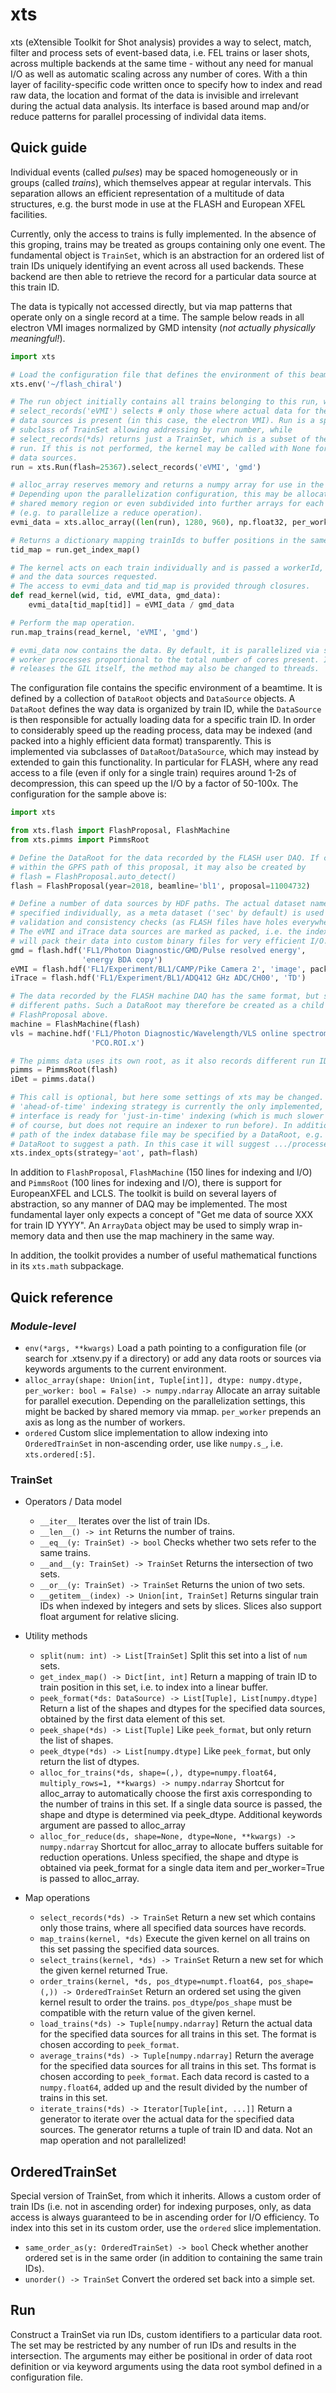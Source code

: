 # xts

xts (eXtensible Toolkit for Shot analysis) provides a way to select, match, filter and process sets of event-based data, i.e. FEL trains or laser shots, across multiple backends at the same time - without any need for manual I/O as well as automatic scaling across any number of cores. With a thin layer of facility-specific code written once to specify how to index and read raw data, the location and format of the data is invisible and irrelevant during the actual data analysis. Its interface is based around map and/or reduce patterns for parallel processing of individal data items.


## Quick guide
Individual events (called _pulses_) may be spaced homogeneously or in groups (called _trains_), which themselves appear at regular intervals. This separation allows an efficient representation of a multitude of data structures, e.g. the burst mode in use at the FLASH and European XFEL facilities. 

Currently, only the access to trains is fully implemented. In the absence of this groping, trains may be treated as groups containing only one event. The fundamental object is `TrainSet`, which is an abstraction for an ordered list of train IDs uniquely identifying an event across all used backends. These backend are then able to retrieve the record for a particular data source at this train ID.

The data is typically not accessed directly, but via map patterns that operate only on a single record at a time. The sample below reads in all electron VMI images normalized by GMD intensity (_not actually physically meaningful!_).

```python
import xts

# Load the configuration file that defines the environment of this beamtime.
xts.env('~/flash_chiral')

# The run object initially contains all trains belonging to this run, while
# select_records('eVMI') selects # only those where actual data for the passed
# data sources is present (in this case, the electron VMI). Run is a special
# subclass of TrainSet allowing addressing by run number, while
# select_records(*ds) returns just a TrainSet, which is a subset of the original
# run. If this is not performed, the kernel may be called with None for some
# data sources.
run = xts.Run(flash=25367).select_records('eVMI', 'gmd')

# alloc_array reserves memory and returns a numpy array for use in the kernels.
# Depending upon the parallelization configuration, this may be allocated in a
# shared memory region or even subdivided into further arrays for each worker
# (e.g. to parallelize a reduce operation).
evmi_data = xts.alloc_array((len(run), 1280, 960), np.float32, per_worker=False)

# Returns a dictionary mapping trainIds to buffer positions in the same order.
tid_map = run.get_index_map()

# The kernel acts on each train individually and is passed a workerId, trainId
# and the data sources requested.
# The access to evmi_data and tid_map is provided through closures.
def read_kernel(wid, tid, eVMI_data, gmd_data):
    evmi_data[tid_map[tid]] = eVMI_data / gmd_data

# Perform the map operation.
run.map_trains(read_kernel, 'eVMI', 'gmd')

# evmi_data now contains the data. By default, it is parallelized via several
# worker processes proportional to the total number of cores present. It the kernel
# releases the GIL itself, the method may also be changed to threads.
```

The configuration file contains the specific environment of a beamtime. It is defined by a collection of `DataRoot` objects and `DataSource` objects. A `DataRoot` defines the way data is organized by train ID, while the `DataSource` is then responsible for actually loading data for a specific train ID. In order to considerably speed up the reading process, data may be indexed (and packed into a highly efficient data format) transparently. This is implemented via subclasses of `DataRoot`/`DataSource`, which may instead by extended to gain this functionality. In particular for FLASH, where any read access to a file (even if only for a single train) requires around 1-2s of decompression, this can speed up the I/O by a factor of 50-100x. The configuration for the sample above is:

```python
import xts

from xts.flash import FlashProposal, FlashMachine
from xts.pimms import PimmsRoot

# Define the DataRoot for the data recorded by the FLASH user DAQ. If called
# within the GPFS path of this proposal, it may also be created by
# flash = FlashProposal.auto_detect()
flash = FlashProposal(year=2018, beamline='bl1', proposal=11004732)

# Define a number of data sources by HDF paths. The actual dataset name is
# specified individually, as a meta dataset ('sec' by default) is used for
# validation and consistency checks (as FLASH files have holes everywhere)
# The eVMI and iTrace data sources are marked as packed, i.e. the indexer
# will pack their data into custom binary files for very efficient I/O.
gmd = flash.hdf('FL1/Photon Diagnostic/GMD/Pulse resolved energy',
                'energy BDA copy')
eVMI = flash.hdf('FL1/Experiment/BL1/CAMP/Pike Camera 2', 'image', packed=True)
iTrace = flash.hdf('FL1/Experiment/BL1/ADQ412 GHz ADC/CH00', 'TD')

# The data recorded by the FLASH machine DAQ has the same format, but slightly
# different paths. Such a DataRoot may therefore be created as a child of the
# FlashProposal above.
machine = FlashMachine(flash)
vls = machine.hdf('FL1/Photon Diagnostic/Wavelength/VLS online spectrometer',
                  'PCO.ROI.x')

# The pimms data uses its own root, as it also records different run IDs.
pimms = PimmsRoot(flash)
iDet = pimms.data()

# This call is optional, but here some settings of xts may be changed. The
# 'ahead-of-time' indexing strategy is currently the only implemented, but the
# interface is ready for 'just-in-time' indexing (which is much slower at runtime
# of course, but does not require an indexer to run before). In addition, the
# path of the index database file may be specified by a DataRoot, e.g. for the
# DataRoot to suggest a path. In this case it will suggest .../processed/)
xts.index_opts(strategy='aot', path=flash)
```

In addition to `FlashProposal`, `FlashMachine` (150 lines for indexing and I/O) and `PimmsRoot` (100 lines for indexing and I/O), there is support for EuropeanXFEL and LCLS. The toolkit is build on several layers of abstraction, so any manner of DAQ may be implemented. The most fundamental layer only expects a concept of "Get me data of source XXX for train ID YYYY". An `ArrayData` object may be used to simply wrap in-memory data and then use the map machinery in the same way.

In addition, the toolkit provides a number of useful mathematical functions in its `xts.math` subpackage.


## Quick reference

### _Module-level_

* `env(*args, **kwargs)` Load a path pointing to a configuration file (or search for .xtsenv.py if a directory) or add any data roots or sources via keywords arguments to the current environment.
* `alloc_array(shape: Union[int, Tuple[int]], dtype: numpy.dtype, per_worker: bool = False) -> numpy.ndarray` Allocate an array suitable for parallel execution. Depending on the parallelization settings, this might be backed by shared memory via mmap. `per_worker` prepends an axis as long as the number of workers. 
* `ordered` Custom slice implementation to allow indexing into `OrderedTrainSet` in non-ascending order, use like `numpy.s_`, i.e. `xts.ordered[:5]`.

### TrainSet


* Operators / Data model
  * `__iter__` Iterates over the list of train IDs.
  * `__len__() -> int` Returns the number of trains.
  * `__eq__(y: TrainSet) -> bool` Checks whether two sets refer to the same trains. 
  * `__and__(y: TrainSet) -> TrainSet` Returns the intersection of two sets.
  * `__or__(y: TrainSet) -> TrainSet` Returns the union of two sets.
  * `__getitem__(index) -> Union[int, TrainSet]` Returns singular train IDs when indexed by integers and sets by slices. Slices also support float argument for relative slicing.

* Utility methods
  * `split(num: int) -> List[TrainSet]` Split this set into a list of `num` sets.
  * `get_index_map() -> Dict[int, int]` Return a mapping of train ID to train position in this set, i.e. to index into a linear buffer. 
  * `peek_format(*ds: DataSource) -> List[Tuple], List[numpy.dtype]` Return a list of the shapes and dtypes for the specified data sources, obtained by the first data element of this set.
  * `peek_shape(*ds) -> List[Tuple]` Like `peek_format`, but only return the list of shapes.
  * `peek_dtype(*ds) -> List[numpy.dtype]` Like `peek_format`, but only return the list of dtypes.
  * `alloc_for_trains(*ds, shape=(,), dtype=numpy.float64, multiply_rows=1, **kwargs) -> numpy.ndarray` Shortcut for alloc_array to automatically choose the first axis corresponding to the number of trains in this set. If a single data source is passed, the shape and dtype is determined via peek_dtype. Additional keywords argument are passed to alloc_array
  * `alloc_for_reduce(ds, shape=None, dtype=None, **kwargs) -> numpy.ndarray` Shortcut for alloc_array to allocate buffers suitable for reduction operations. Unless specified, the shape and dtype is obtained via peek_format for a single data item and per_worker=True is passed to alloc_array.

* Map operations
  * `select_records(*ds) -> TrainSet` Return a new set which contains only those trains, where all specified data sources have records.
  * `map_trains(kernel, *ds)` Execute the given kernel on all trains on this set passing the specified data sources.
  * `select_trains(kernel, *ds) -> TrainSet` Return a new set for which the given kernel returned True.
  * `order_trains(kernel, *ds, pos_dtype=numpt.float64, pos_shape=(,)) -> OrderedTrainSet` Return an ordered set using the given kernel result to order the trains. `pos_dtype`/`pos_shape` must be compatible with the return value of the given kernel.
  * `load_trains(*ds) -> Tuple[numpy.ndarray]` Return the actual data for the specified data sources for all trains in this set. The format is chosen according to `peek_format`.
  * `average_trains(*ds) -> Tuple[numpy.ndarray]` Return the average for the specified data sources for all trains in this set. Ths format is chosen according to `peek_format`. Each data record is casted to a `numpy.float64`, added up and the result divided by the number of trains in this set.
  * `iterate_trains(*ds) -> Iterator[Tuple[int, ...]]` Return a generator to iterate over the actual data for the specified data sources. The generator returns a tuple of train ID and data. Not an map operation and not parallelized! 

## OrderedTrainSet
Special version of TrainSet, from which it inherits. Allows a custom order of train IDs (i.e. not in ascending order) for indexing purposes, only, as data access is always guaranteed to be in ascending order for I/O efficiency. To index into this set in its custom order, use the `ordered` slice implementation.

* `same_order_as(y: OrderedTrainSet) -> bool` Check whether another ordered set is in the same order (in addition to containing the same train IDs).
* `unorder() -> TrainSet` Convert the ordered set back into a simple set.

## Run
Construct a TrainSet via run IDs, custom identifiers to a particular data root. The set may be restricted by any number of run IDs and results in the intersection. The arguments may either be positional in order of data root definition or via keyword arguments using the data root symbol defined in a configuration file.